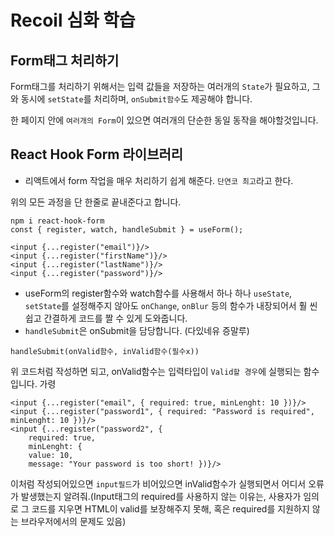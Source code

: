 # Recoil 심화 학습

## Form태그 처리하기

Form태그를 처리하기 위해서는 입력 값들을 저장하는 여러개의 `State`가 필요하고, 그와 동시에 `setState`를 처리하며, `onSubmit함수`도 제공해야 합니다.

한 페이지 안에 `여러개의 Form`이 있으면 여러개의 단순한 동일 동작을 해야할것입니다.

## React Hook Form 라이브러리

-   리액트에서 form 작업을 매우 처리하기 쉽게 해준다. `단연코 최고`라고 한다.

위의 모든 과정을 단 한줄로 끝내준다고 합니다.

```
npm i react-hook-form
const { register, watch, handleSubmit } = useForm();

<input {...register("email")}/>
<input {...register("firstName")}/>
<input {...register("lastName")}/>
<input {...register("password")}/>
```

-   useForm의 register함수와 watch함수를 사용해서 하나 하나 `useState`, `setState`를 설정해주지 않아도 `onChange`, `onBlur` 등의 함수가 내장되어서 훨 씬 쉽고 간결하게 코드를 짤 수 있게 도와줍니다.
-   `handleSubmit`은 onSubmit을 담당합니다. (다있네유 증말루)

```
handleSubmit(onValid함수, inValid함수(필수x))
```

위 코드처럼 작성하면 되고, onValid함수는 입력타입이 `Valid할 경우`에 실행되는 함수입니다.
가령

```
<input {...register("email", { required: true, minLenght: 10 })}/>
<input {...register("password1", { required: "Password is required", minLenght: 10 })}/>
<input {...register("password2", { 
    required: true, 
    minLenght: {
    value: 10,
    message: "Your password is too short! })}/>
```

이처럼 작성되어있으면 `input필드`가 비어있으면 inValid함수가 실행되면서 어디서 오류가 발생했는지 알려줘.(Input태그의 required를 사용하지 않는 이유는, 사용자가 임의로 그 코드를 지우면 HTML이 valid를 보장해주지 못해, 혹은 required를 지원하지 않는 브라우저에서의 문제도 있음)
